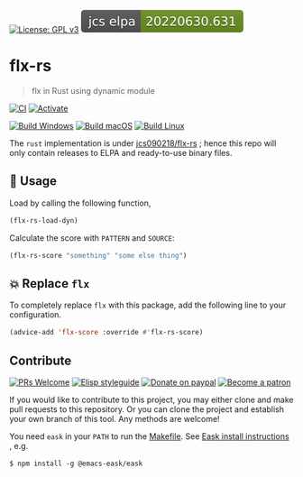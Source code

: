 [![License: GPL v3](https://img.shields.io/badge/License-GPL%20v3-blue.svg)](https://www.gnu.org/licenses/gpl-3.0)
[![JCS-ELPA](https://raw.githubusercontent.com/jcs-emacs/badges/master/elpa/v/flx-rs.svg)](https://jcs-emacs.github.io/jcs-elpa/#/flx-rs)

# flx-rs
> flx in Rust using dynamic module

[![CI](https://github.com/jcs-elpa/flx-rs/actions/workflows/test.yml/badge.svg)](https://github.com/jcs-elpa/flx-rs/actions/workflows/test.yml)
[![Activate](https://github.com/jcs-elpa/flx-rs/actions/workflows/activate.yml/badge.svg)](https://github.com/jcs-elpa/flx-rs/actions/workflows/activate.yml)

[![Build Windows](https://github.com/jcs-elpa/flx-rs/actions/workflows/build_win.yml/badge.svg)](https://github.com/jcs-elpa/flx-rs/actions/workflows/build_win.yml)
[![Build macOS](https://github.com/jcs-elpa/flx-rs/actions/workflows/build_macos.yml/badge.svg)](https://github.com/jcs-elpa/flx-rs/actions/workflows/build_macos.yml)
[![Build Linux](https://github.com/jcs-elpa/flx-rs/actions/workflows/build_linux.yml/badge.svg)](https://github.com/jcs-elpa/flx-rs/actions/workflows/build_linux.yml)

The `rust` implementation is under [jcs090218/flx-rs](https://github.com/jcs090218/flx-rs)
; hence this repo will only contain releases to ELPA and ready-to-use binary files.

## 🔨 Usage

Load by calling the following function,

```el
(flx-rs-load-dyn)
```

Calculate the score with `PATTERN` and `SOURCE`:

```el
(flx-rs-score "something" "some else thing")
```

## 💥 Replace `flx`

To completely replace `flx` with this package, add the following line to your
configuration.

```el
(advice-add 'flx-score :override #'flx-rs-score)
```

## Contribute

[![PRs Welcome](https://img.shields.io/badge/PRs-welcome-brightgreen.svg)](http://makeapullrequest.com)
[![Elisp styleguide](https://img.shields.io/badge/elisp-style%20guide-purple)](https://github.com/bbatsov/emacs-lisp-style-guide)
[![Donate on paypal](https://img.shields.io/badge/paypal-donate-1?logo=paypal&color=blue)](https://www.paypal.me/jcs090218)
[![Become a patron](https://img.shields.io/badge/patreon-become%20a%20patron-orange.svg?logo=patreon)](https://www.patreon.com/jcs090218)

If you would like to contribute to this project, you may either
clone and make pull requests to this repository. Or you can
clone the project and establish your own branch of this tool.
Any methods are welcome!

You need `eask` in your `PATH` to run the [Makefile](/Makefile).
See [Eask install instructions](https://emacs-eask.github.io/Getting-Started/Install-Eask/)
, e.g.

```
$ npm install -g @emacs-eask/eask
```

